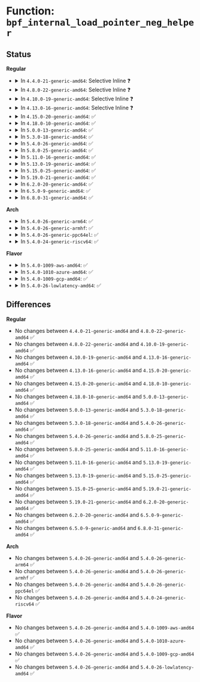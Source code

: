 # Function: <code>bpf_internal_load_pointer_neg_helper</code>

## Status
<b>Regular</b>
<ul>
<li>
<details>
<summary>In <code>4.4.0-21-generic-amd64</code>: Selective Inline ❓</summary>

```c
void * bpf_internal_load_pointer_neg_helper(const struct sk_buff * skb, int k, unsigned int size)
```

```json
{
  "name": "bpf_internal_load_pointer_neg_helper",
  "collision_type": "Unique Global",
  "inline_type": "Selective",
  "funcs": [
    {
      "addr": 18446744071580357248,
      "name": "bpf_internal_load_pointer_neg_helper",
      "external": true,
      "loc": "kernel/bpf/core.c:58",
      "file": "kernel/bpf/core.c",
      "inline": "not declared, inlined",
      "caller_inline": [
        "kernel/bpf/core.c:__bpf_prog_run",
        "kernel/bpf/core.c:__bpf_prog_run",
        "kernel/bpf/core.c:__bpf_prog_run"
      ],
      "caller_func": []
    }
  ],
  "symbols": [
    {
      "addr": 18446744071580357248,
      "name": "bpf_internal_load_pointer_neg_helper",
      "section": ".text",
      "bind": "STB_GLOBAL",
      "size": 118
    }
  ]
}
```
</details>
</li>
<li>
<details>
<summary>In <code>4.8.0-22-generic-amd64</code>: Selective Inline ❓</summary>

```c
void * bpf_internal_load_pointer_neg_helper(const struct sk_buff * skb, int k, unsigned int size)
```

```json
{
  "name": "bpf_internal_load_pointer_neg_helper",
  "collision_type": "Unique Global",
  "inline_type": "Selective",
  "funcs": [
    {
      "addr": 18446744071580418796,
      "name": "bpf_internal_load_pointer_neg_helper",
      "external": true,
      "loc": "kernel/bpf/core.c:59",
      "file": "kernel/bpf/core.c",
      "inline": "not declared, inlined",
      "caller_inline": [
        "kernel/bpf/core.c:__bpf_prog_run",
        "kernel/bpf/core.c:__bpf_prog_run",
        "kernel/bpf/core.c:__bpf_prog_run"
      ],
      "caller_func": []
    }
  ],
  "symbols": [
    {
      "addr": 18446744071580412048,
      "name": "bpf_internal_load_pointer_neg_helper",
      "section": ".text",
      "bind": "STB_GLOBAL",
      "size": 118
    }
  ]
}
```
</details>
</li>
<li>
<details>
<summary>In <code>4.10.0-19-generic-amd64</code>: Selective Inline ❓</summary>

```c
void * bpf_internal_load_pointer_neg_helper(const struct sk_buff * skb, int k, unsigned int size)
```

```json
{
  "name": "bpf_internal_load_pointer_neg_helper",
  "collision_type": "Unique Global",
  "inline_type": "Selective",
  "funcs": [
    {
      "addr": 18446744071580467548,
      "name": "bpf_internal_load_pointer_neg_helper",
      "external": true,
      "loc": "kernel/bpf/core.c:59",
      "file": "kernel/bpf/core.c",
      "inline": "not declared, inlined",
      "caller_inline": [
        "kernel/bpf/core.c:__bpf_prog_run",
        "kernel/bpf/core.c:__bpf_prog_run",
        "kernel/bpf/core.c:__bpf_prog_run"
      ],
      "caller_func": []
    }
  ],
  "symbols": [
    {
      "addr": 18446744071580460192,
      "name": "bpf_internal_load_pointer_neg_helper",
      "section": ".text",
      "bind": "STB_GLOBAL",
      "size": 118
    }
  ]
}
```
</details>
</li>
<li>
<details>
<summary>In <code>4.13.0-16-generic-amd64</code>: Selective Inline ❓</summary>

```c
void * bpf_internal_load_pointer_neg_helper(const struct sk_buff * skb, int k, unsigned int size)
```

```json
{
  "name": "bpf_internal_load_pointer_neg_helper",
  "collision_type": "Unique Global",
  "inline_type": "Selective",
  "funcs": [
    {
      "addr": 18446744071580483030,
      "name": "bpf_internal_load_pointer_neg_helper",
      "external": true,
      "loc": "kernel/bpf/core.c:62",
      "file": "kernel/bpf/core.c",
      "inline": "not declared, inlined",
      "caller_inline": [
        "kernel/bpf/core.c:___bpf_prog_run",
        "kernel/bpf/core.c:___bpf_prog_run",
        "kernel/bpf/core.c:___bpf_prog_run"
      ],
      "caller_func": []
    }
  ],
  "symbols": [
    {
      "addr": 18446744071580478432,
      "name": "bpf_internal_load_pointer_neg_helper",
      "section": ".text",
      "bind": "STB_GLOBAL",
      "size": 115
    }
  ]
}
```
</details>
</li>
<li>
<details>
<summary>In <code>4.15.0-20-generic-amd64</code>: ✅</summary>

```c
void * bpf_internal_load_pointer_neg_helper(const struct sk_buff * skb, int k, unsigned int size)
```

```json
{
  "name": "bpf_internal_load_pointer_neg_helper",
  "collision_type": "Unique Global",
  "inline_type": "No",
  "funcs": [
    {
      "addr": 18446744071580536912,
      "name": "bpf_internal_load_pointer_neg_helper",
      "external": true,
      "loc": "kernel/bpf/core.c:62",
      "file": "kernel/bpf/core.c",
      "inline": "seen, unknown",
      "caller_inline": [],
      "caller_func": []
    }
  ],
  "symbols": [
    {
      "addr": 18446744071580536912,
      "name": "bpf_internal_load_pointer_neg_helper",
      "section": ".text",
      "bind": "STB_GLOBAL",
      "size": 115
    }
  ]
}
```
</details>
</li>
<li>
<details>
<summary>In <code>4.18.0-10-generic-amd64</code>: ✅</summary>

```c
void * bpf_internal_load_pointer_neg_helper(const struct sk_buff * skb, int k, unsigned int size)
```

```json
{
  "name": "bpf_internal_load_pointer_neg_helper",
  "collision_type": "Unique Global",
  "inline_type": "No",
  "funcs": [
    {
      "addr": 18446744071580620672,
      "name": "bpf_internal_load_pointer_neg_helper",
      "external": true,
      "loc": "kernel/bpf/core.c:63",
      "file": "kernel/bpf/core.c",
      "inline": "seen, unknown",
      "caller_inline": [],
      "caller_func": [
        "net/core/filter.c:bpf_skb_load_helper_32_no_cache",
        "net/core/filter.c:bpf_skb_load_helper_32",
        "net/core/filter.c:bpf_skb_load_helper_16_no_cache",
        "net/core/filter.c:bpf_skb_load_helper_16",
        "net/core/filter.c:bpf_skb_load_helper_8_no_cache",
        "net/core/filter.c:bpf_skb_load_helper_8"
      ]
    }
  ],
  "symbols": [
    {
      "addr": 18446744071580620672,
      "name": "bpf_internal_load_pointer_neg_helper",
      "section": ".text",
      "bind": "STB_GLOBAL",
      "size": 118
    }
  ]
}
```
</details>
</li>
<li>
<details>
<summary>In <code>5.0.0-13-generic-amd64</code>: ✅</summary>

```c
void * bpf_internal_load_pointer_neg_helper(const struct sk_buff * skb, int k, unsigned int size)
```

```json
{
  "name": "bpf_internal_load_pointer_neg_helper",
  "collision_type": "Unique Global",
  "inline_type": "No",
  "funcs": [
    {
      "addr": 18446744071580679696,
      "name": "bpf_internal_load_pointer_neg_helper",
      "external": true,
      "loc": "kernel/bpf/core.c:66",
      "file": "kernel/bpf/core.c",
      "inline": "seen, unknown",
      "caller_inline": [],
      "caller_func": [
        "net/core/filter.c:bpf_skb_load_helper_32_no_cache",
        "net/core/filter.c:bpf_skb_load_helper_32",
        "net/core/filter.c:bpf_skb_load_helper_16_no_cache",
        "net/core/filter.c:bpf_skb_load_helper_16",
        "net/core/filter.c:bpf_skb_load_helper_8_no_cache",
        "net/core/filter.c:bpf_skb_load_helper_8"
      ]
    }
  ],
  "symbols": [
    {
      "addr": 18446744071580679696,
      "name": "bpf_internal_load_pointer_neg_helper",
      "section": ".text",
      "bind": "STB_GLOBAL",
      "size": 118
    }
  ]
}
```
</details>
</li>
<li>
<details>
<summary>In <code>5.3.0-18-generic-amd64</code>: ✅</summary>

```c
void * bpf_internal_load_pointer_neg_helper(const struct sk_buff * skb, int k, unsigned int size)
```

```json
{
  "name": "bpf_internal_load_pointer_neg_helper",
  "collision_type": "Unique Global",
  "inline_type": "No",
  "funcs": [
    {
      "addr": 18446744071580747328,
      "name": "bpf_internal_load_pointer_neg_helper",
      "external": true,
      "loc": "kernel/bpf/core.c:62",
      "file": "kernel/bpf/core.c",
      "inline": "seen, unknown",
      "caller_inline": [],
      "caller_func": [
        "net/core/filter.c:bpf_skb_load_helper_32_no_cache",
        "net/core/filter.c:bpf_skb_load_helper_32",
        "net/core/filter.c:bpf_skb_load_helper_16_no_cache",
        "net/core/filter.c:bpf_skb_load_helper_16",
        "net/core/filter.c:bpf_skb_load_helper_8_no_cache",
        "net/core/filter.c:bpf_skb_load_helper_8"
      ]
    }
  ],
  "symbols": [
    {
      "addr": 18446744071580747328,
      "name": "bpf_internal_load_pointer_neg_helper",
      "section": ".text",
      "bind": "STB_GLOBAL",
      "size": 118
    }
  ]
}
```
</details>
</li>
<li>
<details>
<summary>In <code>5.4.0-26-generic-amd64</code>: ✅</summary>

```c
void * bpf_internal_load_pointer_neg_helper(const struct sk_buff * skb, int k, unsigned int size)
```

```json
{
  "name": "bpf_internal_load_pointer_neg_helper",
  "collision_type": "Unique Global",
  "inline_type": "No",
  "funcs": [
    {
      "addr": 18446744071580797904,
      "name": "bpf_internal_load_pointer_neg_helper",
      "external": true,
      "loc": "kernel/bpf/core.c:62",
      "file": "kernel/bpf/core.c",
      "inline": "seen, unknown",
      "caller_inline": [],
      "caller_func": [
        "net/core/filter.c:bpf_skb_load_helper_32_no_cache",
        "net/core/filter.c:bpf_skb_load_helper_32",
        "net/core/filter.c:bpf_skb_load_helper_16_no_cache",
        "net/core/filter.c:bpf_skb_load_helper_16",
        "net/core/filter.c:bpf_skb_load_helper_8_no_cache",
        "net/core/filter.c:bpf_skb_load_helper_8"
      ]
    }
  ],
  "symbols": [
    {
      "addr": 18446744071580797904,
      "name": "bpf_internal_load_pointer_neg_helper",
      "section": ".text",
      "bind": "STB_GLOBAL",
      "size": 118
    }
  ]
}
```
</details>
</li>
<li>
<details>
<summary>In <code>5.8.0-25-generic-amd64</code>: ✅</summary>

```c
void * bpf_internal_load_pointer_neg_helper(const struct sk_buff * skb, int k, unsigned int size)
```

```json
{
  "name": "bpf_internal_load_pointer_neg_helper",
  "collision_type": "Unique Global",
  "inline_type": "No",
  "funcs": [
    {
      "addr": 18446744071580915184,
      "name": "bpf_internal_load_pointer_neg_helper",
      "external": true,
      "loc": "kernel/bpf/core.c:63",
      "file": "kernel/bpf/core.c",
      "inline": "seen, unknown",
      "caller_inline": [],
      "caller_func": [
        "net/core/filter.c:bpf_skb_load_helper_32_no_cache",
        "net/core/filter.c:bpf_skb_load_helper_32",
        "net/core/filter.c:bpf_skb_load_helper_16_no_cache",
        "net/core/filter.c:bpf_skb_load_helper_16",
        "net/core/filter.c:bpf_skb_load_helper_8_no_cache",
        "net/core/filter.c:bpf_skb_load_helper_8"
      ]
    }
  ],
  "symbols": [
    {
      "addr": 18446744071580915184,
      "name": "bpf_internal_load_pointer_neg_helper",
      "section": ".text",
      "bind": "STB_GLOBAL",
      "size": 118
    }
  ]
}
```
</details>
</li>
<li>
<details>
<summary>In <code>5.11.0-16-generic-amd64</code>: ✅</summary>

```c
void * bpf_internal_load_pointer_neg_helper(const struct sk_buff * skb, int k, unsigned int size)
```

```json
{
  "name": "bpf_internal_load_pointer_neg_helper",
  "collision_type": "Unique Global",
  "inline_type": "No",
  "funcs": [
    {
      "addr": 18446744071580911152,
      "name": "bpf_internal_load_pointer_neg_helper",
      "external": true,
      "loc": "kernel/bpf/core.c:63",
      "file": "kernel/bpf/core.c",
      "inline": "seen, unknown",
      "caller_inline": [],
      "caller_func": [
        "net/core/filter.c:bpf_skb_load_helper_32_no_cache",
        "net/core/filter.c:bpf_skb_load_helper_32",
        "net/core/filter.c:bpf_skb_load_helper_16_no_cache",
        "net/core/filter.c:bpf_skb_load_helper_16",
        "net/core/filter.c:bpf_skb_load_helper_8_no_cache",
        "net/core/filter.c:bpf_skb_load_helper_8"
      ]
    }
  ],
  "symbols": [
    {
      "addr": 18446744071580911152,
      "name": "bpf_internal_load_pointer_neg_helper",
      "section": ".text",
      "bind": "STB_GLOBAL",
      "size": 118
    }
  ]
}
```
</details>
</li>
<li>
<details>
<summary>In <code>5.13.0-19-generic-amd64</code>: ✅</summary>

```c
void * bpf_internal_load_pointer_neg_helper(const struct sk_buff * skb, int k, unsigned int size)
```

```json
{
  "name": "bpf_internal_load_pointer_neg_helper",
  "collision_type": "Unique Global",
  "inline_type": "No",
  "funcs": [
    {
      "addr": 18446744071580914720,
      "name": "bpf_internal_load_pointer_neg_helper",
      "external": true,
      "loc": "kernel/bpf/core.c:65",
      "file": "kernel/bpf/core.c",
      "inline": "seen, unknown",
      "caller_inline": [],
      "caller_func": [
        "net/core/filter.c:bpf_skb_load_helper_32_no_cache",
        "net/core/filter.c:bpf_skb_load_helper_32",
        "net/core/filter.c:bpf_skb_load_helper_16_no_cache",
        "net/core/filter.c:bpf_skb_load_helper_16",
        "net/core/filter.c:bpf_skb_load_helper_8_no_cache",
        "net/core/filter.c:bpf_skb_load_helper_8"
      ]
    }
  ],
  "symbols": [
    {
      "addr": 18446744071580914720,
      "name": "bpf_internal_load_pointer_neg_helper",
      "section": ".text",
      "bind": "STB_GLOBAL",
      "size": 123
    }
  ]
}
```
</details>
</li>
<li>
<details>
<summary>In <code>5.15.0-25-generic-amd64</code>: ✅</summary>

```c
void * bpf_internal_load_pointer_neg_helper(const struct sk_buff * skb, int k, unsigned int size)
```

```json
{
  "name": "bpf_internal_load_pointer_neg_helper",
  "collision_type": "Unique Global",
  "inline_type": "No",
  "funcs": [
    {
      "addr": 18446744071581117104,
      "name": "bpf_internal_load_pointer_neg_helper",
      "external": true,
      "loc": "kernel/bpf/core.c:65",
      "file": "kernel/bpf/core.c",
      "inline": "seen, unknown",
      "caller_inline": [],
      "caller_func": [
        "net/core/filter.c:bpf_skb_load_helper_32_no_cache",
        "net/core/filter.c:bpf_skb_load_helper_32",
        "net/core/filter.c:bpf_skb_load_helper_16_no_cache",
        "net/core/filter.c:bpf_skb_load_helper_16",
        "net/core/filter.c:bpf_skb_load_helper_8_no_cache",
        "net/core/filter.c:bpf_skb_load_helper_8"
      ]
    }
  ],
  "symbols": [
    {
      "addr": 18446744071581117104,
      "name": "bpf_internal_load_pointer_neg_helper",
      "section": ".text",
      "bind": "STB_GLOBAL",
      "size": 123
    }
  ]
}
```
</details>
</li>
<li>
<details>
<summary>In <code>5.19.0-21-generic-amd64</code>: ✅</summary>

```c
void * bpf_internal_load_pointer_neg_helper(const struct sk_buff * skb, int k, unsigned int size)
```

```json
{
  "name": "bpf_internal_load_pointer_neg_helper",
  "collision_type": "Unique Global",
  "inline_type": "No",
  "funcs": [
    {
      "addr": 18446744071581385648,
      "name": "bpf_internal_load_pointer_neg_helper",
      "external": true,
      "loc": "kernel/bpf/core.c:67",
      "file": "kernel/bpf/core.c",
      "inline": "seen, unknown",
      "caller_inline": [],
      "caller_func": [
        "net/core/filter.c:bpf_skb_load_helper_32_no_cache",
        "net/core/filter.c:bpf_skb_load_helper_32",
        "net/core/filter.c:bpf_skb_load_helper_16_no_cache",
        "net/core/filter.c:bpf_skb_load_helper_16",
        "net/core/filter.c:bpf_skb_load_helper_8_no_cache",
        "net/core/filter.c:bpf_skb_load_helper_8"
      ]
    }
  ],
  "symbols": [
    {
      "addr": 18446744071581385648,
      "name": "bpf_internal_load_pointer_neg_helper",
      "section": ".text",
      "bind": "STB_GLOBAL",
      "size": 175
    }
  ]
}
```
</details>
</li>
<li>
<details>
<summary>In <code>6.2.0-20-generic-amd64</code>: ✅</summary>

```c
void * bpf_internal_load_pointer_neg_helper(const struct sk_buff * skb, int k, unsigned int size)
```

```json
{
  "name": "bpf_internal_load_pointer_neg_helper",
  "collision_type": "Unique Global",
  "inline_type": "No",
  "funcs": [
    {
      "addr": 18446744071581733840,
      "name": "bpf_internal_load_pointer_neg_helper",
      "external": true,
      "loc": "kernel/bpf/core.c:72",
      "file": "kernel/bpf/core.c",
      "inline": "seen, unknown",
      "caller_inline": [],
      "caller_func": [
        "net/core/filter.c:bpf_skb_load_helper_32_no_cache",
        "net/core/filter.c:bpf_skb_load_helper_32",
        "net/core/filter.c:bpf_skb_load_helper_16_no_cache",
        "net/core/filter.c:bpf_skb_load_helper_16",
        "net/core/filter.c:bpf_skb_load_helper_8_no_cache",
        "net/core/filter.c:bpf_skb_load_helper_8"
      ]
    }
  ],
  "symbols": [
    {
      "addr": 18446744071581733840,
      "name": "bpf_internal_load_pointer_neg_helper",
      "section": ".text",
      "bind": "STB_GLOBAL",
      "size": 175
    }
  ]
}
```
</details>
</li>
<li>
<details>
<summary>In <code>6.5.0-9-generic-amd64</code>: ✅</summary>

```c
void * bpf_internal_load_pointer_neg_helper(const struct sk_buff * skb, int k, unsigned int size)
```

```json
{
  "name": "bpf_internal_load_pointer_neg_helper",
  "collision_type": "Unique Global",
  "inline_type": "No",
  "funcs": [
    {
      "addr": 18446744071581893024,
      "name": "bpf_internal_load_pointer_neg_helper",
      "external": true,
      "loc": "kernel/bpf/core.c:73",
      "file": "kernel/bpf/core.c",
      "inline": "seen, unknown",
      "caller_inline": [],
      "caller_func": [
        "net/core/filter.c:bpf_skb_load_helper_32_no_cache",
        "net/core/filter.c:bpf_skb_load_helper_32",
        "net/core/filter.c:bpf_skb_load_helper_16_no_cache",
        "net/core/filter.c:bpf_skb_load_helper_16",
        "net/core/filter.c:bpf_skb_load_helper_8_no_cache",
        "net/core/filter.c:bpf_skb_load_helper_8"
      ]
    }
  ],
  "symbols": [
    {
      "addr": 18446744071581893024,
      "name": "bpf_internal_load_pointer_neg_helper",
      "section": ".text",
      "bind": "STB_GLOBAL",
      "size": 167
    }
  ]
}
```
</details>
</li>
<li>
<details>
<summary>In <code>6.8.0-31-generic-amd64</code>: ✅</summary>

```c
void * bpf_internal_load_pointer_neg_helper(const struct sk_buff * skb, int k, unsigned int size)
```

```json
{
  "name": "bpf_internal_load_pointer_neg_helper",
  "collision_type": "Unique Global",
  "inline_type": "No",
  "funcs": [
    {
      "addr": 18446744071582016752,
      "name": "bpf_internal_load_pointer_neg_helper",
      "external": true,
      "loc": "kernel/bpf/core.c:74",
      "file": "kernel/bpf/core.c",
      "inline": "seen, unknown",
      "caller_inline": [],
      "caller_func": [
        "net/core/filter.c:bpf_skb_load_helper_32_no_cache",
        "net/core/filter.c:bpf_skb_load_helper_32",
        "net/core/filter.c:bpf_skb_load_helper_16_no_cache",
        "net/core/filter.c:bpf_skb_load_helper_16",
        "net/core/filter.c:bpf_skb_load_helper_8_no_cache",
        "net/core/filter.c:bpf_skb_load_helper_8"
      ]
    }
  ],
  "symbols": [
    {
      "addr": 18446744071582016752,
      "name": "bpf_internal_load_pointer_neg_helper",
      "section": ".text",
      "bind": "STB_GLOBAL",
      "size": 167
    }
  ]
}
```
</details>
</li>
</ul>
<b>Arch</b>
<ul>
<li>
<details>
<summary>In <code>5.4.0-26-generic-arm64</code>: ✅</summary>

```c
void * bpf_internal_load_pointer_neg_helper(const struct sk_buff * skb, int k, unsigned int size)
```

```json
{
  "name": "bpf_internal_load_pointer_neg_helper",
  "collision_type": "Unique Global",
  "inline_type": "No",
  "funcs": [
    {
      "addr": 18446603336492111200,
      "name": "bpf_internal_load_pointer_neg_helper",
      "external": true,
      "loc": "kernel/bpf/core.c:62",
      "file": "kernel/bpf/core.c",
      "inline": "seen, unknown",
      "caller_inline": [],
      "caller_func": [
        "net/core/filter.c:bpf_skb_load_helper_32_no_cache",
        "net/core/filter.c:bpf_skb_load_helper_32",
        "net/core/filter.c:bpf_skb_load_helper_16_no_cache",
        "net/core/filter.c:bpf_skb_load_helper_16",
        "net/core/filter.c:bpf_skb_load_helper_8_no_cache",
        "net/core/filter.c:bpf_skb_load_helper_8"
      ]
    }
  ],
  "symbols": [
    {
      "addr": 18446603336492111200,
      "name": "bpf_internal_load_pointer_neg_helper",
      "section": ".text",
      "bind": "STB_GLOBAL",
      "size": 164
    }
  ]
}
```
</details>
</li>
<li>
<details>
<summary>In <code>5.4.0-26-generic-armhf</code>: ✅</summary>

```c
void * bpf_internal_load_pointer_neg_helper(const struct sk_buff * skb, int k, unsigned int size)
```

```json
{
  "name": "bpf_internal_load_pointer_neg_helper",
  "collision_type": "Unique Global",
  "inline_type": "No",
  "funcs": [
    {
      "addr": 3226013200,
      "name": "bpf_internal_load_pointer_neg_helper",
      "external": true,
      "loc": "kernel/bpf/core.c:62",
      "file": "kernel/bpf/core.c",
      "inline": "seen, unknown",
      "caller_inline": [],
      "caller_func": [
        "net/core/filter.c:bpf_skb_load_helper_32_no_cache",
        "net/core/filter.c:bpf_skb_load_helper_32",
        "net/core/filter.c:bpf_skb_load_helper_16_no_cache",
        "net/core/filter.c:bpf_skb_load_helper_16",
        "net/core/filter.c:bpf_skb_load_helper_8_no_cache",
        "net/core/filter.c:bpf_skb_load_helper_8"
      ]
    }
  ],
  "symbols": [
    {
      "addr": 3226013200,
      "name": "bpf_internal_load_pointer_neg_helper",
      "section": ".text",
      "bind": "STB_GLOBAL",
      "size": 120
    }
  ]
}
```
</details>
</li>
<li>
<details>
<summary>In <code>5.4.0-26-generic-ppc64el</code>: ✅</summary>

```c
void * bpf_internal_load_pointer_neg_helper(const struct sk_buff * skb, int k, unsigned int size)
```

```json
{
  "name": "bpf_internal_load_pointer_neg_helper",
  "collision_type": "Unique Global",
  "inline_type": "No",
  "funcs": [
    {
      "addr": 13835058055285317552,
      "name": "bpf_internal_load_pointer_neg_helper",
      "external": true,
      "loc": "kernel/bpf/core.c:62",
      "file": "kernel/bpf/core.c",
      "inline": "seen, unknown",
      "caller_inline": [],
      "caller_func": [
        "net/core/filter.c:bpf_skb_load_helper_32_no_cache",
        "net/core/filter.c:bpf_skb_load_helper_32",
        "net/core/filter.c:bpf_skb_load_helper_16_no_cache",
        "net/core/filter.c:bpf_skb_load_helper_16",
        "net/core/filter.c:bpf_skb_load_helper_8_no_cache",
        "net/core/filter.c:bpf_skb_load_helper_8"
      ]
    }
  ],
  "symbols": [
    {
      "addr": 13835058055285317552,
      "name": "bpf_internal_load_pointer_neg_helper",
      "section": ".text",
      "bind": "STB_GLOBAL",
      "size": 128
    }
  ]
}
```
</details>
</li>
<li>
<details>
<summary>In <code>5.4.0-24-generic-riscv64</code>: ✅</summary>

```c
void * bpf_internal_load_pointer_neg_helper(const struct sk_buff * skb, int k, unsigned int size)
```

```json
{
  "name": "bpf_internal_load_pointer_neg_helper",
  "collision_type": "Unique Global",
  "inline_type": "No",
  "funcs": [
    {
      "addr": 18446743936272284662,
      "name": "bpf_internal_load_pointer_neg_helper",
      "external": true,
      "loc": "kernel/bpf/core.c:62",
      "file": "kernel/bpf/core.c",
      "inline": "seen, unknown",
      "caller_inline": [],
      "caller_func": [
        "net/core/filter.c:bpf_skb_load_helper_32_no_cache",
        "net/core/filter.c:bpf_skb_load_helper_32",
        "net/core/filter.c:bpf_skb_load_helper_16_no_cache",
        "net/core/filter.c:bpf_skb_load_helper_16",
        "net/core/filter.c:bpf_skb_load_helper_8_no_cache",
        "net/core/filter.c:bpf_skb_load_helper_8"
      ]
    }
  ],
  "symbols": [
    {
      "addr": 18446743936272284662,
      "name": "bpf_internal_load_pointer_neg_helper",
      "section": ".text",
      "bind": "STB_GLOBAL",
      "size": 140
    }
  ]
}
```
</details>
</li>
</ul>
<b>Flavor</b>
<ul>
<li>
<details>
<summary>In <code>5.4.0-1009-aws-amd64</code>: ✅</summary>

```c
void * bpf_internal_load_pointer_neg_helper(const struct sk_buff * skb, int k, unsigned int size)
```

```json
{
  "name": "bpf_internal_load_pointer_neg_helper",
  "collision_type": "Unique Global",
  "inline_type": "No",
  "funcs": [
    {
      "addr": 18446744071580766704,
      "name": "bpf_internal_load_pointer_neg_helper",
      "external": true,
      "loc": "kernel/bpf/core.c:62",
      "file": "kernel/bpf/core.c",
      "inline": "seen, unknown",
      "caller_inline": [],
      "caller_func": [
        "net/core/filter.c:bpf_skb_load_helper_32_no_cache",
        "net/core/filter.c:bpf_skb_load_helper_32",
        "net/core/filter.c:bpf_skb_load_helper_16_no_cache",
        "net/core/filter.c:bpf_skb_load_helper_16",
        "net/core/filter.c:bpf_skb_load_helper_8_no_cache",
        "net/core/filter.c:bpf_skb_load_helper_8"
      ]
    }
  ],
  "symbols": [
    {
      "addr": 18446744071580766704,
      "name": "bpf_internal_load_pointer_neg_helper",
      "section": ".text",
      "bind": "STB_GLOBAL",
      "size": 118
    }
  ]
}
```
</details>
</li>
<li>
<details>
<summary>In <code>5.4.0-1010-azure-amd64</code>: ✅</summary>

```c
void * bpf_internal_load_pointer_neg_helper(const struct sk_buff * skb, int k, unsigned int size)
```

```json
{
  "name": "bpf_internal_load_pointer_neg_helper",
  "collision_type": "Unique Global",
  "inline_type": "No",
  "funcs": [
    {
      "addr": 18446744071580712880,
      "name": "bpf_internal_load_pointer_neg_helper",
      "external": true,
      "loc": "kernel/bpf/core.c:62",
      "file": "kernel/bpf/core.c",
      "inline": "seen, unknown",
      "caller_inline": [],
      "caller_func": [
        "net/core/filter.c:bpf_skb_load_helper_32_no_cache",
        "net/core/filter.c:bpf_skb_load_helper_32",
        "net/core/filter.c:bpf_skb_load_helper_16_no_cache",
        "net/core/filter.c:bpf_skb_load_helper_16",
        "net/core/filter.c:bpf_skb_load_helper_8_no_cache",
        "net/core/filter.c:bpf_skb_load_helper_8"
      ]
    }
  ],
  "symbols": [
    {
      "addr": 18446744071580712880,
      "name": "bpf_internal_load_pointer_neg_helper",
      "section": ".text",
      "bind": "STB_GLOBAL",
      "size": 118
    }
  ]
}
```
</details>
</li>
<li>
<details>
<summary>In <code>5.4.0-1009-gcp-amd64</code>: ✅</summary>

```c
void * bpf_internal_load_pointer_neg_helper(const struct sk_buff * skb, int k, unsigned int size)
```

```json
{
  "name": "bpf_internal_load_pointer_neg_helper",
  "collision_type": "Unique Global",
  "inline_type": "No",
  "funcs": [
    {
      "addr": 18446744071580757952,
      "name": "bpf_internal_load_pointer_neg_helper",
      "external": true,
      "loc": "kernel/bpf/core.c:62",
      "file": "kernel/bpf/core.c",
      "inline": "seen, unknown",
      "caller_inline": [],
      "caller_func": [
        "net/core/filter.c:bpf_skb_load_helper_32_no_cache",
        "net/core/filter.c:bpf_skb_load_helper_32",
        "net/core/filter.c:bpf_skb_load_helper_16_no_cache",
        "net/core/filter.c:bpf_skb_load_helper_16",
        "net/core/filter.c:bpf_skb_load_helper_8_no_cache",
        "net/core/filter.c:bpf_skb_load_helper_8"
      ]
    }
  ],
  "symbols": [
    {
      "addr": 18446744071580757952,
      "name": "bpf_internal_load_pointer_neg_helper",
      "section": ".text",
      "bind": "STB_GLOBAL",
      "size": 118
    }
  ]
}
```
</details>
</li>
<li>
<details>
<summary>In <code>5.4.0-26-lowlatency-amd64</code>: ✅</summary>

```c
void * bpf_internal_load_pointer_neg_helper(const struct sk_buff * skb, int k, unsigned int size)
```

```json
{
  "name": "bpf_internal_load_pointer_neg_helper",
  "collision_type": "Unique Global",
  "inline_type": "No",
  "funcs": [
    {
      "addr": 18446744071580816048,
      "name": "bpf_internal_load_pointer_neg_helper",
      "external": true,
      "loc": "kernel/bpf/core.c:62",
      "file": "kernel/bpf/core.c",
      "inline": "seen, unknown",
      "caller_inline": [],
      "caller_func": [
        "net/core/filter.c:bpf_skb_load_helper_32_no_cache",
        "net/core/filter.c:bpf_skb_load_helper_32",
        "net/core/filter.c:bpf_skb_load_helper_16_no_cache",
        "net/core/filter.c:bpf_skb_load_helper_16",
        "net/core/filter.c:bpf_skb_load_helper_8_no_cache",
        "net/core/filter.c:bpf_skb_load_helper_8"
      ]
    }
  ],
  "symbols": [
    {
      "addr": 18446744071580816048,
      "name": "bpf_internal_load_pointer_neg_helper",
      "section": ".text",
      "bind": "STB_GLOBAL",
      "size": 118
    }
  ]
}
```
</details>
</li>
</ul>

## Differences
<b>Regular</b>
<ul>
<li>
No changes between <code>4.4.0-21-generic-amd64</code> and <code>4.8.0-22-generic-amd64</code> ✅
</li>
<li>
No changes between <code>4.8.0-22-generic-amd64</code> and <code>4.10.0-19-generic-amd64</code> ✅
</li>
<li>
No changes between <code>4.10.0-19-generic-amd64</code> and <code>4.13.0-16-generic-amd64</code> ✅
</li>
<li>
No changes between <code>4.13.0-16-generic-amd64</code> and <code>4.15.0-20-generic-amd64</code> ✅
</li>
<li>
No changes between <code>4.15.0-20-generic-amd64</code> and <code>4.18.0-10-generic-amd64</code> ✅
</li>
<li>
No changes between <code>4.18.0-10-generic-amd64</code> and <code>5.0.0-13-generic-amd64</code> ✅
</li>
<li>
No changes between <code>5.0.0-13-generic-amd64</code> and <code>5.3.0-18-generic-amd64</code> ✅
</li>
<li>
No changes between <code>5.3.0-18-generic-amd64</code> and <code>5.4.0-26-generic-amd64</code> ✅
</li>
<li>
No changes between <code>5.4.0-26-generic-amd64</code> and <code>5.8.0-25-generic-amd64</code> ✅
</li>
<li>
No changes between <code>5.8.0-25-generic-amd64</code> and <code>5.11.0-16-generic-amd64</code> ✅
</li>
<li>
No changes between <code>5.11.0-16-generic-amd64</code> and <code>5.13.0-19-generic-amd64</code> ✅
</li>
<li>
No changes between <code>5.13.0-19-generic-amd64</code> and <code>5.15.0-25-generic-amd64</code> ✅
</li>
<li>
No changes between <code>5.15.0-25-generic-amd64</code> and <code>5.19.0-21-generic-amd64</code> ✅
</li>
<li>
No changes between <code>5.19.0-21-generic-amd64</code> and <code>6.2.0-20-generic-amd64</code> ✅
</li>
<li>
No changes between <code>6.2.0-20-generic-amd64</code> and <code>6.5.0-9-generic-amd64</code> ✅
</li>
<li>
No changes between <code>6.5.0-9-generic-amd64</code> and <code>6.8.0-31-generic-amd64</code> ✅
</li>
</ul>
<b>Arch</b>
<ul>
<li>
No changes between <code>5.4.0-26-generic-amd64</code> and <code>5.4.0-26-generic-arm64</code> ✅
</li>
<li>
No changes between <code>5.4.0-26-generic-amd64</code> and <code>5.4.0-26-generic-armhf</code> ✅
</li>
<li>
No changes between <code>5.4.0-26-generic-amd64</code> and <code>5.4.0-26-generic-ppc64el</code> ✅
</li>
<li>
No changes between <code>5.4.0-26-generic-amd64</code> and <code>5.4.0-24-generic-riscv64</code> ✅
</li>
</ul>
<b>Flavor</b>
<ul>
<li>
No changes between <code>5.4.0-26-generic-amd64</code> and <code>5.4.0-1009-aws-amd64</code> ✅
</li>
<li>
No changes between <code>5.4.0-26-generic-amd64</code> and <code>5.4.0-1010-azure-amd64</code> ✅
</li>
<li>
No changes between <code>5.4.0-26-generic-amd64</code> and <code>5.4.0-1009-gcp-amd64</code> ✅
</li>
<li>
No changes between <code>5.4.0-26-generic-amd64</code> and <code>5.4.0-26-lowlatency-amd64</code> ✅
</li>
</ul>
